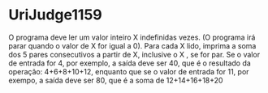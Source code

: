 # UriJudge1159
O programa deve ler um valor inteiro X indefinidas vezes. (O programa irá parar quando o valor de X for igual a 0). Para cada X lido, imprima a soma dos 5 pares consecutivos a partir de X, inclusive o X , se for par. Se o valor de entrada for 4, por exemplo, a saída deve ser 40, que é o resultado da operação: 4+6+8+10+12, enquanto que se o valor de entrada for 11, por exempo, a saída deve ser 80, que é a soma de 12+14+16+18+20
